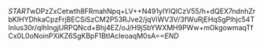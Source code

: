 $START$wDPzZxCetwth8FRmahNpq+LV++N491ylYlQlCzV55/h+dQEX7ndnhZrbKIHYDhkaCpzFrjBECSiSzCM2P53RJve2/jqViWV3V/3fWuRjEHqSgPlhjc54TInlus30r/qIhIngjURPQNcd+Bhj4EZ/oJ/H9jSbYWXMH9PWw+mOkgowmaqTfCx0L0oNoinPXiKZ6SgKBpF1BtIAcIeoaqM0sA==$END$